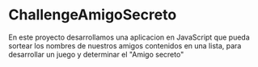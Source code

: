 # ChallengeAmigoSecreto
En este proyecto desarrollamos una aplicacion en JavaScript que pueda sortear los nombres de nuestros amigos contenidos en una lista, para desarrollar un juego y determinar el "Amigo secreto"
